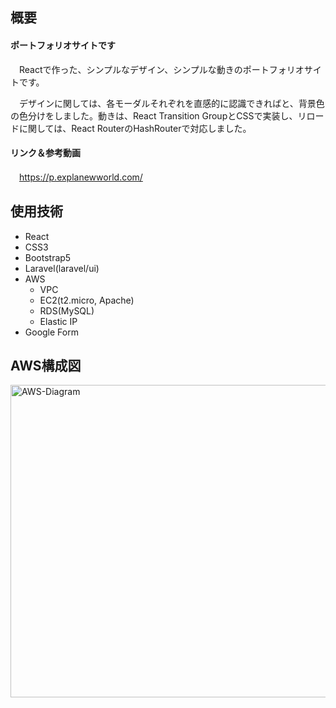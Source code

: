 ## 概要
#### ポートフォリオサイトです
　Reactで作った、シンプルなデザイン、シンプルな動きのポートフォリオサイトです。
 
　デザインに関しては、各モーダルそれぞれを直感的に認識できればと、背景色の色分けをしました。動きは、React Transition GroupとCSSで実装し、リロードに関しては、React RouterのHashRouterで対応しました。

#### リンク＆参考動画
　https://p.explanewworld.com/
## 使用技術
- React
- CSS3
- Bootstrap5
- Laravel(laravel/ui)
- AWS
  - VPC
  - EC2(t2.micro, Apache)
  - RDS(MySQL)
  - Elastic IP
- Google Form 

## AWS構成図
<img width="600" height="500" alt="AWS-Diagram" src="https://user-images.githubusercontent.com/78603215/112346882-bb358100-8d09-11eb-8083-904aba89cd51.png">
